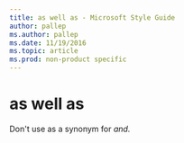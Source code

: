 ```yaml
---
title: as well as - Microsoft Style Guide
author: pallep
ms.author: pallep
ms.date: 11/19/2016
ms.topic: article
ms.prod: non-product specific
---
```


# as well as

Don't use as a synonym for *and.*
